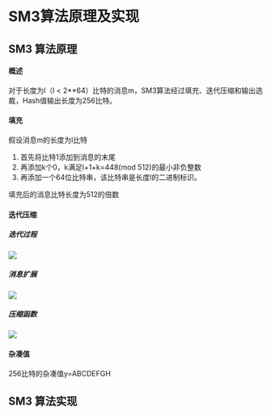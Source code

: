 # SM3算法原理及实现

## SM3 算法原理

#### 概述

对于长度为l（l < 2**64）比特的消息m，SM3算法经过填充、迭代压缩和输出选裁，Hash值输出长度为256比特。

#### 填充

假设消息m的长度为l比特

1. 首先将比特1添加到消息的末尾
2. 再添加k个0，k满足l+1+k=448(mod 512)的最小非负整数
3. 再添加一个64位比特串，该比特串是长度l的二进制标识。

填充后的消息比特长度为512的倍数

#### 迭代压缩



##### 迭代过程

![](D:\笔记\notebook\公司\国标\pic\迭代过程.png)

##### 消息扩展

![](D:\笔记\notebook\公司\国标\pic\消息扩展.png)

##### 压缩函数

![](D:\笔记\notebook\公司\国标\pic\压缩函数.png)

#### 杂凑值

256比特的杂凑值y=ABCDEFGH



## SM3 算法实现

